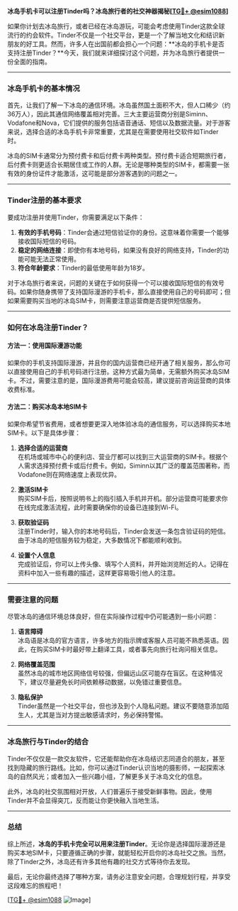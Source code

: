**冰岛手机卡可以注册Tinder吗？冰岛旅行者的社交神器揭秘[[TG💪+ @esim1088](https://t.me/s/esim1088)]**

如果你计划去冰岛旅行，或者已经在冰岛游玩，可能会考虑使用Tinder这款全球流行的约会软件。Tinder不仅是一个社交平台，更是一个了解当地文化和结识新朋友的好工具。然而，许多人在出国前都会担心一个问题：**冰岛的手机卡是否支持注册Tinder？**今天，我们就来详细探讨这个问题，并为冰岛旅行者提供一份全面的指南。

---

### 冰岛手机卡的基本情况

首先，让我们了解一下冰岛的通信环境。冰岛虽然国土面积不大，但人口稀少（约36万人），因此其通信网络覆盖相对完善。三大主要运营商分别是Siminn、Vodafone和Nova，它们提供的服务包括语音通话、短信以及数据流量。对于游客来说，选择合适的冰岛手机卡非常重要，尤其是在需要使用社交软件如Tinder时。

冰岛的SIM卡通常分为预付费卡和后付费卡两种类型。预付费卡适合短期旅行者，后付费卡则更适合长期居住或工作的人群。无论是哪种类型的SIM卡，都需要一张有效的身份证件才能激活，这可能是部分游客遇到的问题之一。

---

### Tinder注册的基本要求

要成功注册并使用Tinder，你需要满足以下条件：

1. **有效的手机号码**：Tinder会通过短信验证你的身份。这意味着你需要一个能够接收国际短信的号码。
2. **稳定的网络连接**：即使你有本地号码，如果没有良好的网络支持，Tinder的功能可能无法正常使用。
3. **符合年龄要求**：Tinder的最低使用年龄为18岁。

对于冰岛旅行者来说，问题的关键在于如何获得一个可以接收国际短信的有效号码。如果你随身携带了支持国际漫游的手机卡，那么直接使用自己的号码即可；但如果需要购买当地的冰岛SIM卡，则需要注意运营商是否提供短信服务。

---

### 如何在冰岛注册Tinder？

#### 方法一：使用国际漫游功能

如果你的手机支持国际漫游，并且你的国内运营商已经开通了相关服务，那么你可以直接使用自己的手机号码进行注册。这种方式最为简单，无需额外购买冰岛SIM卡。不过，需要注意的是，国际漫游费用可能会较高，建议提前咨询运营商的具体收费标准。

#### 方法二：购买冰岛本地SIM卡

如果你希望节省费用，或者想要更深入地体验冰岛的通信服务，可以选择购买本地SIM卡。以下是具体步骤：

1. **选择合适的运营商**  
   在机场或城市中心的便利店、营业厅都可以找到三大运营商的SIM卡。根据个人需求选择预付费卡或后付费卡。例如，Siminn以其广泛的覆盖范围著称，而Vodafone则在网络速度上表现优异。

2. **激活SIM卡**  
   购买SIM卡后，按照说明书上的指引插入手机并开机。部分运营商可能要求你在线完成激活流程，此时需要确保你的设备已连接到Wi-Fi。

3. **获取验证码**  
   注册Tinder时，输入你的本地号码后，Tinder会发送一条包含验证码的短信。由于冰岛的短信服务较为稳定，大多数情况下都能顺利收到。

4. **设置个人信息**  
   完成验证后，你可以上传头像、填写个人资料，并开始浏览附近的人。记得在资料中加入一些有趣的描述，这样更容易吸引他人的注意。

---

### 需要注意的问题

尽管冰岛的通信环境总体良好，但在实际操作过程中仍可能遇到一些小问题：

1. **语言障碍**  
   冰岛语是冰岛的官方语言，许多地方的指示牌或客服人员可能不熟悉英语。因此，在购买SIM卡时最好带上翻译工具，或者事先向旅行社询问相关信息。

2. **网络覆盖范围**  
   虽然冰岛的城市地区网络信号较强，但偏远山区可能存在盲区。在这种情况下，建议尽量避免长时间依赖移动数据，以免错过重要信息。

3. **隐私保护**  
   Tinder虽然是一个社交平台，但也涉及到个人隐私问题。建议不要随意添加陌生人，尤其是当对方提出敏感请求时，务必保持警惕。

---

### 冰岛旅行与Tinder的结合

Tinder不仅仅是一款交友软件，它还能帮助你在冰岛结识志同道合的朋友，甚至找到隐藏的旅行路线。比如，你可以通过Tinder认识当地的摄影师，一起探索冰岛的自然风光；或者加入一些兴趣小组，了解更多关于冰岛文化的信息。

此外，冰岛的社交氛围相对开放，人们普遍乐于接受新鲜事物。因此，使用Tinder并不会显得突兀，反而能让你更快融入当地生活。

---

### 总结

综上所述，**冰岛的手机卡完全可以用来注册Tinder**。无论你是选择国际漫游还是购买本地SIM卡，只要遵循正确的步骤，就能轻松开启你的冰岛社交之旅。当然，除了Tinder之外，冰岛还有许多其他有趣的社交方式等待你去发现。

最后，无论你最终选择了哪种方案，请务必注意安全问题，合理规划行程，并享受这段难忘的旅程吧！

[[TG💪+ @esim1088](https://t.me/s/esim1088) ![Image](https://i.postimg.cc/4NQfJmqS/Snipaste-2025-05-13-00-14-12.png)]